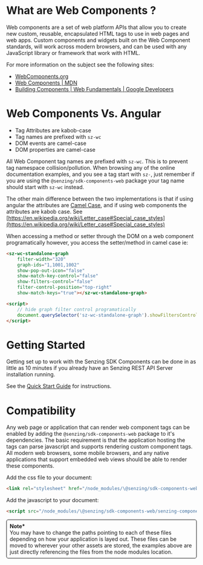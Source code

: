 # What are Web Components ?

Web components are a set of web platform APIs that allow you to create new custom, reusable, encapsulated HTML tags to use in web pages and web apps. Custom components and widgets built on the Web Component standards, will work across modern browsers, and can be used with any JavaScript library or framework that work with HTML.

For more information on the subject see the following sites:
* [WebComponents.org](https://www.webcomponents.org/introduction)
* [Web Components | MDN](https://developer.mozilla.org/en-US/docs/Web/Web_Components)
* [Building Components | Web Fundamentals | Google Developers](https://developers.google.com/web/fundamentals/web-components/)


# Web Components Vs. Angular

- Tag Attributes are kabob-case
- Tag names are prefixed with `sz-wc`
- DOM events are camel-case
- DOM properties are camel-case

All Web Component tag names are prefixed with `sz-wc`. This is to prevent tag namespace collision/pollution. When browsing any of the online documentation examples, and you see a tag start with `sz-`, just remember if you are using the `@senzing/sdk-components-web` package your tag name should start with `sz-wc` instead.

The other main difference between the two implementations is that if using angular the attributes are [Camel Case](https://en.wikipedia.org/wiki/Camel_case), and if using web components the attributes are kabob case. See [https://en.wikipedia.org/wiki/Letter_case#Special_case_styles](https://en.wikipedia.org/wiki/Letter_case#Special_case_styles)

When accessing a method or setter through the DOM on a web component programatically however, you access the setter/method in camel case ie:

```html
<sz-wc-standalone-graph
    filter-width="320"
    graph-ids="1,1001,1002"
    show-pop-out-icon="false"
    show-match-key-control="false"
    show-filters-control="false"
    filter-control-position="top-right"
    show-match-keys="true"></sz-wc-standalone-graph>

<script>
    // hide graph filter control programatically
    document.querySelector('sz-wc-standalone-graph').showFiltersControl = false;
</script>
```

# Getting Started

Getting set up to work with the Senzing SDK Components can be done in as little as 10 minutes if you already have an Senzing REST API Server installation running. 

See the [Quick Start Guide](web-components/quick-start.html) for instructions.

# Compatibility

Any web page or application that can render web component tags can be enabled by adding the `@senzing/sdk-components-web` package to it's dependencies. The basic requirement is that the application hosting the tags can parse javascript and supports rendering custom component tags. All modern web browsers, some mobile browsers, and any native applications that support embedded web views should be able to render these components.

Add the css file to your document:
```html
<link rel="stylesheet" href="/node_modules/\@senzing/sdk-components-web/senzing-components-web.css">
```
Add the javascript to your document:
```html
<script src="/node_modules/\@senzing/sdk-components-web/senzing-components-web.js" defer></script>
```

<div style="border-radius: 5px; border: 1px solid #000; padding: 8px; margin-top: 10px">
  <div><b>Note*</b></div>
  You may have to change the paths pointing to each of these files depending on how your application is layed out. These files can be moved to wherever your other assets are stored, the examples above are just directly referencing the files from the node modules location.
</div>

<br/><br/><br/><br/>